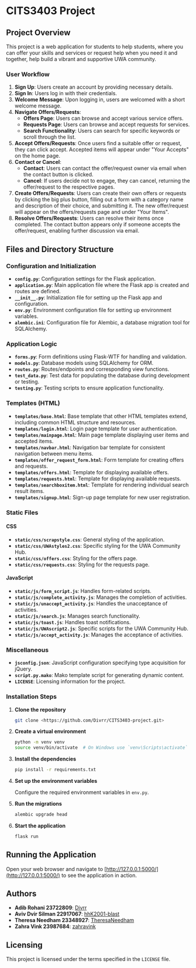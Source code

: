 # CITS3403 Project

## Project Overview

This project is a web application for students to help students, where you can offer your skills and services or request help when you need it and together, help build a vibrant and supportive UWA community.

### User Workflow

1. **Sign Up**: Users create an account by providing necessary details.
2. **Sign In**: Users log in with their credentials.
3. **Welcome Message**: Upon logging in, users are welcomed with a short welcome message.
4. **Navigate Offers/Requests**:
    - **Offers Page**: Users can browse and accept various service offers.
    - **Requests Page**: Users can browse and accept requests for services.
    - **Search Functionality**: Users can search for specific keywords or scroll through the list.
5. **Accept Offers/Requests**: Once users find a suitable offer or request, they can click accept. Accepted items will appear under "Your Accepts" on the home page.
6. **Contact or Cancel**: 
    - **Contact**: Users can contact the offer/request owner via email when the contact button is clicked.
    - **Cancel**: If users decide not to engage, they can cancel, returning the offer/request to the respective pages.
7. **Create Offers/Requests**: Users can create their own offers or requests by clicking the big plus button, filling out a form with a category name and description of their choice, and submitting it. The new offer/request will appear on the offers/requests page and under "Your Items".
8. **Resolve Offers/Requests**: Users can resolve their items once completed. The contact button appears only if someone accepts the offer/request, enabling further discussion via email.

## Files and Directory Structure

### Configuration and Initialization

- **`config.py`**: Configuration settings for the Flask application.
- **`application.py`**: Main application file where the Flask app is created and routes are defined.
- **`__init__.py`**: Initialization file for setting up the Flask app and configuration.
- **`env.py`**: Environment configuration file for setting up environment variables.
- **`alembic.ini`**: Configuration file for Alembic, a database migration tool for SQLAlchemy.

### Application Logic

- **`forms.py`**: Form definitions using Flask-WTF for handling and validation.
- **`models.py`**: Database models using SQLAlchemy for ORM.
- **`routes.py`**: Routes/endpoints and corresponding view functions.
- **`test_data.py`**: Test data for populating the database during development or testing.
- **`testing.py`**: Testing scripts to ensure application functionality.

### Templates (HTML)

- **`templates/base.html`**: Base template that other HTML templates extend, including common HTML structure and resources.
- **`templates/login.html`**: Login page template for user authentication.
- **`templates/mainpage.html`**: Main page template displaying user items and accepted items.
- **`templates/navbar.html`**: Navigation bar template for consistent navigation between menu items.
- **`templates/offer_request_form.html`**: Form template for creating offers and requests.
- **`templates/offers.html`**: Template for displaying available offers.
- **`templates/requests.html`**: Template for displaying available requests.
- **`templates/searchboxitem.html`**: Template for rendering individual search result items.
- **`templates/signup.html`**: Sign-up page template for new user registration.

### Static Files

#### CSS

- **`static/css/scrapstyle.css`**: General styling of the application.
- **`static/css/UWAstyles2.css`**: Specific styling for the UWA Community Hub.
- **`static/css/offers.css`**: Styling for the offers page.
- **`static/css/requests.css`**: Styling for the requests page.

#### JavaScript

- **`static/js/form_script.js`**: Handles form-related scripts.
- **`static/js/complete_activity.js`**: Manages the completion of activities.
- **`static/js/unaccept_activity.js`**: Handles the unacceptance of activities.
- **`static/js/search.js`**: Manages search functionality.
- **`static/js/toast.js`**: Handles toast notifications.
- **`static/js/UWAscript2.js`**: Specific scripts for the UWA Community Hub.
- **`static/js/accept_activity.js`**: Manages the acceptance of activities.

### Miscellaneous

- **`jsconfig.json`**: JavaScript configuration specifying type acquisition for jQuery.
- **`script.py.mako`**: Mako template script for generating dynamic content.
- **`LICENSE`**: Licensing information for the project.

### Installation Steps

1. **Clone the repository**

    ```bash
    git clone <https://github.com/Divrr/CITS3403-project.git>
    ```

2. **Create a virtual environment**

    ```bash
    python -m venv venv
    source venv/bin/activate  # On Windows use `venv\Scripts\activate`
    ```

3. **Install the dependencies**

    ```bash
    pip install -r requirements.txt
    ```

4. **Set up the environment variables**

    Configure the required environment variables in `env.py`.

5. **Run the migrations**

    ```bash
    alembic upgrade head
    ```

6. **Start the application**

    ```bash
    flask run
    ```

## Running the Application

Open your web browser and navigate to [http://127.0.0.1:5000/](http://127.0.0.1:5000/) to see the application in action.

## Authors

- **Adib Rohani 23722809**: [Divrr](https://github.com/Divrr)
- **Aviv Dvir Silman 22917067**: [hhK2001-blast](https://github.com/hhK2001-blast)
- **Theresa Needham 23348927**: [TheresaNeedham](https://github.com/TheresaNeedham)
- **Zahra Vink 23987684**: [zahravink](https://github.com/zahravink)

## Licensing

This project is licensed under the terms specified in the `LICENSE` file.
